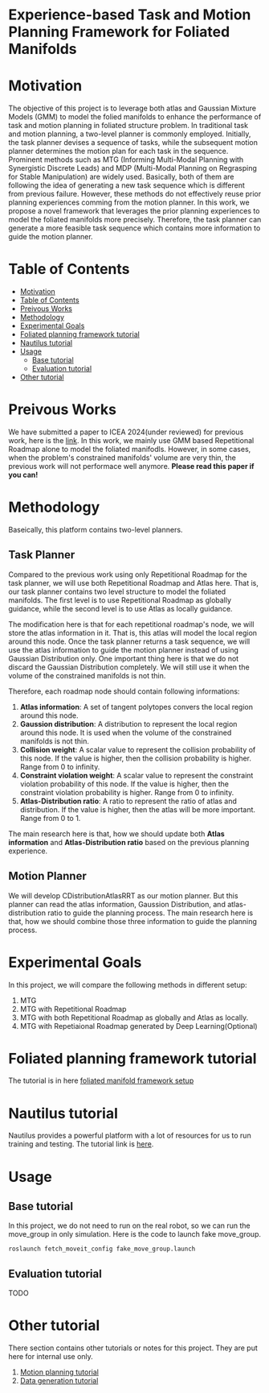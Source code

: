 <h1>Experience-based Task and Motion Planning Framework for Foliated Manifolds</h>

# Motivation

The objective of this project is to leverage both atlas and Gaussian Mixture Models (GMM) to model the folied manifolds to enhance the performance of task and motion planning in foliated structure problem. In traditional task and motion planning, a two-level planner is commonly employed. Initially, the task planner devises a sequence of tasks, while the subsequent motion planner determines the motion plan for each task in the sequence. Prominent methods such as MTG (Informing Multi-Modal Planning with Synergistic Discrete Leads) and MDP (Multi-Modal Planning on Regrasping for Stable Manipulation) are widely used. Basically, both of them are following the idea of generating a new task sequence which is different from previous failure. However, these methods do not effectively reuse prior planning experiences comming from the motion planner. In this work, we propose a novel framework that leverages the prior planning experiences to model the foliated manifolds more precisely. Therefore, the task planner can generate a more feasible task sequence which contains more information to guide the motion planner.

# Table of Contents
- [Motivation](#motivation)
- [Table of Contents](#table-of-contents)
- [Preivous Works](#preivous-works)
- [Methodology](#methodology)
- [Experimental Goals](#experimental-goals)
- [Foliated planning framework tutorial](#foliated-planning-framework-tutorial)
- [Nautilus tutorial](#nautilus-tutorial)
- [Usage](#usage)
  - [Base tutorial](#base-tutorial)
  - [Evaluation tutorial](#evaluation-tutorial)
- [Other tutorial](#other-tutorial)

# Preivous Works
We have submitted a paper to ICEA 2024(under reviewed) for previous work, here is the [link](https://arxiv.org/pdf/2310.08494.pdf). In this work, we mainly use GMM based Repetitional Roadmap alone to model the foliated manifodls. However, in some cases, when the problem's constrained manifolds' volume are very thin, the previous work will not performace well anymore. <b>Please read this paper if you can!</b>

# Methodology
Baseically, this platform contains two-level planners.

<h2>Task Planner</h2>
Compared to the previous work using only Repetitional Roadmap for the task planner, we will use both Repetitional Roadmap and Atlas here. That is, our task planner contains two level structure to model the foliated manifolds. The first level is to use Repetitional Roadmap as globally guidance, while the second level is to use Atlas as locally guidance.

The modification here is that for each repetitional roadmap's node, we will store the atlas information in it. That is, this atlas will model the local region around this node. Once the task planner returns a task sequence, we will use the atlas information to guide the motion planner instead of using Gaussian Distribution only. One important thing here is that we do not discard the Gaussian Distribution completely. We will still use it when the volume of the constrained manifolds is not thin.


Therefore, each roadmap node should contain following informations:

1. <b>Atlas information</b>: A set of tangent polytopes convers the local region around this node.
2. <b>Gaussion distribution</b>: A distribution to represent the local region around this node. It is used when the volume of the constrained manifolds is not thin. 
3. <b>Collision weight</b>: A scalar value to represent the collision probability of this node. If the value is higher, then the collision probability is higher. Range from 0 to infinity.
4. <b>Constraint violation weight</b>: A scalar value to represent the constraint violation probability of this node. If the value is higher, then the constraint violation probability is higher. Range from 0 to infinity.
5. <b>Atlas-Distribution ratio</b>: A ratio to represent the ratio of atlas and distribution. If the value is higher, then the atlas will be more important. Range from 0 to 1.

The main research here is that, how we should update both <b>Atlas information</b> and <b>Atlas-Distribution ratio</b> based on the previous planning experience.

<h2> Motion Planner</h2>
We will develop CDistributionAtlasRRT as our motion planner. But this planner can read the atlas information, Gaussion Distribution, and atlas-distribution ratio to guide the planning process. The main research here is that, how we should combine those three information to guide the planning process.

# Experimental Goals
In this project, we will compare the following methods in different setup:
1. MTG
2. MTG with Repetitional Roadmap
3. MTG with both Repetitional Roadmap as globally and Atlas as locally.
4. MTG with Repetiaional Roadmap generated by Deep Learning(Optional)

# Foliated planning framework tutorial

The tutorial is in here [foliated manifold framework setup](readme_files/foliation_setup_tutorial.md)

# Nautilus tutorial
Nautilus provides a powerful platform with a lot of resources for us to run training and testing. The tutorial link is [here](readme_files/nautilus_tutorial.md).

<!-- ## Experiments

Here is the list of experiment we will have for this project:

1. pick-and-place with constraint
2. pick-and-place with constraint and regrasping
3. Sliding and regrasping(IROS 2023)
4. Sliding in simple maze

Each experiment here will be saved as a file in directory [experiment_dir](experiment_dir) so later we can load them for testing. Thus, you may need to read the comment in the file to understand how to save and load them. To create the experiment file, you can use the following code:
```
rosrun task_planner create_experiment_[experiment-name].py
``` -->

# Usage

## Base tutorial

In this project, we do not need to run on the real robot, so we can run the move_group in only simulation. Here is the code to launch fake move_group.

```
roslaunch fetch_moveit_config fake_move_group.launch
```
<!-- 
Then you can run the following code for the main pipeline
```
rosrun task_planner main_pipeline.py
``` -->

## Evaluation tutorial
TODO
<!-- We also provide the code to evaluate different task planner. 
```
rosrun task_planner evaluation.py
``` 

This code will first load the experiment file in experiment_dir, then evaluate the performance of each task planner. The evaluation result will be saved in the directory jiaming_manipulation/taskplanner/evaluated_data_dir. You should modify the parameter in the file to change the experiment you want to evaluate and the task planner you want to use. After evaluation, you can visualize them with the following code
```
rosrun task_planner visualize_result.py
```
-->

# Other tutorial
There section contains other tutorials or notes for this project. They are put here for internal use only.

1. [Motion planning tutorial](readme_files/motion_planning_tutorial.md)
2. [Data generation tutorial](readme_files/Data_generation_tutorial.md)